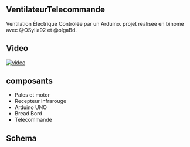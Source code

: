 ## VentilateurTelecommande
Ventilation Électrique Contrôlée par un Arduino.
projet realisee en binome avec @OSylla92 et @olgaBd.

## Video
[![video](.jpg)](https://youtu.be/rzucSfwJmF4)

## composants
* Pales et motor
* Recepteur infrarouge
* Arduino UNO
* Bread Bord
* Telecommande

## Schema
![]()
